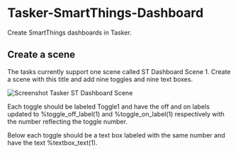 # Tasker-SmartThings-Dashboard
Create SmartThings dashboards in Tasker.

## Create a scene
The tasks currently support one scene called ST Dashboard Scene 1. Create a scene with this title and add nine toggles and nine text boxes.

![Screenshot Tasker ST Dashboard Scene](https://user-images.githubusercontent.com/2525293/203192062-eeb8c9ca-9bd2-4977-bbd7-82ce9e8f8154.png)

Each toggle should be labeled Toggle1 and have the off and on labels updated to %toggle_off_label(1) and %toggle_on_label(1) respectively with the number reflecting the toggle number.

Below each toggle should be a text box labeled with the same number and have the text %textbox_text(1).

